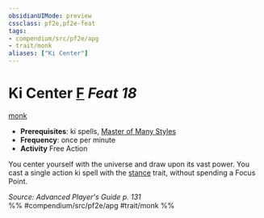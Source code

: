 ```yaml
---
obsidianUIMode: preview
cssclass: pf2e,pf2e-feat
tags:
- compendium/src/pf2e/apg
- trait/monk
aliases: ["Ki Center"]
---
```

# Ki Center  [F](chapter-9-playing-the-game.md#Actions "Free Action") *Feat 18*  
[monk](Reference/Rules/Traits/monk.md "Monk Class Trait")  

- **Prerequisites**: ki spells, [Master of Many Styles](master-of-many-styles.md)
- **Frequency**: once per minute
- **Activity** Free Action

You center yourself with the universe and draw upon its vast power. You cast a single action ki spell with the [stance](stance.md "Stance Combat Trait") trait, without spending a Focus Point.

*Source: Advanced Player's Guide p. 131*  
%% #compendium/src/pf2e/apg #trait/monk %%